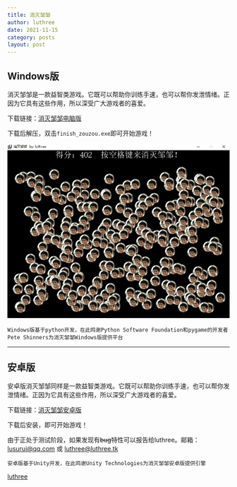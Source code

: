 ```yaml
---
title: 消灭邹邹
author: luthree
date: 2021-11-15
category: posts
layout: post
---
```


## Windows版

消灭邹邹是一款益智类游戏。它既可以帮助你训练手速，也可以帮你发泄情绪。正因为它具有这些作用，所以深受广大游戏者的喜爱。

下载链接：[消灭邹邹电脑版](https://luthree.lanzoux.com/iQliGwhjbih)

下载后解压，双击`finish_zouzou.exe`即可开始游戏！

![消灭邹邹游戏画面](/img/mmexport1636987387142.png)

`Windows版基于python开发，在此鸣谢Python Software Foundation和pygame的开发者Pete Shinners为消灭邹邹Windows版提供平台`

------------

## 安卓版

安卓版消灭邹邹同样是一款益智类游戏。它既可以帮助你训练手速，也可以帮你发泄情绪。正因为它具有这些作用，所以深受广大游戏者的喜爱。

下载链接：[消灭邹邹安卓版](https://luthree.lanzoux.com/iLw3vwr34gh)

下载后安装，即可开始游戏！

由于正处于测试阶段，如果发现有~~bug~~特性可以报告给luthree。邮箱：lusurui@qq.com 或 luthree@luthree.tk

`安卓版基于Unity开发，在此鸣谢Unity Technologies为消灭邹邹安卓版提供引擎`

[luthree](http://luthree.tk)
